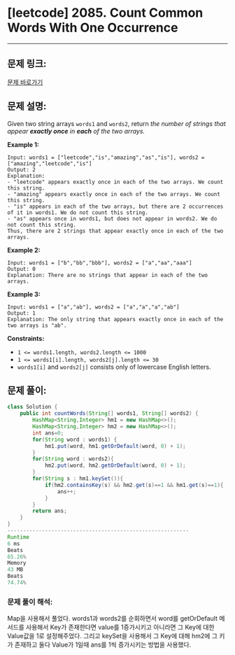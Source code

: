 # [leetcode] 2085. Count Common Words With One Occurrence

---

## 문제 링크:

[문제 바로가기](https://leetcode.com/problems/count-common-words-with-one-occurrence/description/)

## 문제 설명:

Given two string arrays `words1` and `words2`, return *the number of strings that appear **exactly once** in **each** of the two arrays.*

**Example 1:**

```
Input: words1 = ["leetcode","is","amazing","as","is"], words2 = ["amazing","leetcode","is"]
Output: 2
Explanation:
- "leetcode" appears exactly once in each of the two arrays. We count this string.
- "amazing" appears exactly once in each of the two arrays. We count this string.
- "is" appears in each of the two arrays, but there are 2 occurrences of it in words1. We do not count this string.
- "as" appears once in words1, but does not appear in words2. We do not count this string.
Thus, there are 2 strings that appear exactly once in each of the two arrays.

```

**Example 2:**

```
Input: words1 = ["b","bb","bbb"], words2 = ["a","aa","aaa"]
Output: 0
Explanation: There are no strings that appear in each of the two arrays.

```

**Example 3:**

```
Input: words1 = ["a","ab"], words2 = ["a","a","a","ab"]
Output: 1
Explanation: The only string that appears exactly once in each of the two arrays is "ab".

```

**Constraints:**

- `1 <= words1.length, words2.length <= 1000`
- `1 <= words1[i].length, words2[j].length <= 30`
- `words1[i]` and `words2[j]` consists only of lowercase English letters.

## 문제 풀이:

```java
class Solution {
    public int countWords(String[] words1, String[] words2) {
        HashMap<String,Integer> hm1 = new HashMap<>();
        HashMap<String,Integer> hm2 = new HashMap<>();
        int ans=0;
        for(String word : words1) {
            hm1.put(word, hm1.getOrDefault(word, 0) + 1);
        }
        for(String word : words2){
            hm2.put(word, hm2.getOrDefault(word, 0) + 1);
        }
        for(String s : hm1.keySet()){
            if(hm2.containsKey(s) && hm2.get(s)==1 && hm1.get(s)==1){
                ans++;
            }
        }
        return ans;
    }
}
----------------------------------------------------------
Runtime
6 ms
Beats
65.26%
Memory
43 MB
Beats
74.74%
```

### **문제 풀이 해석:**

Map을 사용해서 풀었다. words1과 words2를 순회하면서 word를 getOrDefault 메서드를 사용해서 Key가 존재한다면 value를 1증가시키고 아니라면 그 Key에 대한 Value값을 1로 설정해주었다. 그리고 keySet을 사용해서 그 Key에 대해 hm2에 그 키가 존재하고 둘다 Value가 1일때 ans를 1씩 증가시키는 방법을 사용했다.